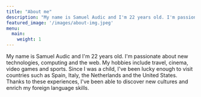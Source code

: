 ```yaml
---
title: "About me"
description: "My name is Samuel Audic and I'm 22 years old. I'm passionate about new technologies, computing and the web. My hobbies include travel, cinema, video games and sports."
featured_image: '/images/about-img.jpeg'
menu:
  main:
    weight: 1
---
```


My name is Samuel Audic and I'm 22 years old. I'm passionate about new technologies, computing and the web. My hobbies include travel, cinema, video games and sports.
Since I was a child, I've been lucky enough to visit countries such as Spain, Italy, the Netherlands and the United States. Thanks to these experiences, I've been able to discover new cultures and enrich my foreign language skills.
